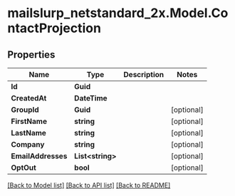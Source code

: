 # mailslurp_netstandard_2x.Model.ContactProjection

## Properties

Name | Type | Description | Notes
------------ | ------------- | ------------- | -------------
**Id** | **Guid** |  | 
**CreatedAt** | **DateTime** |  | 
**GroupId** | **Guid** |  | [optional] 
**FirstName** | **string** |  | [optional] 
**LastName** | **string** |  | [optional] 
**Company** | **string** |  | [optional] 
**EmailAddresses** | **List&lt;string&gt;** |  | [optional] 
**OptOut** | **bool** |  | [optional] 

[[Back to Model list]](../README#documentation-for-models) [[Back to API list]](../README#documentation-for-api-endpoints) [[Back to README]](../README)

